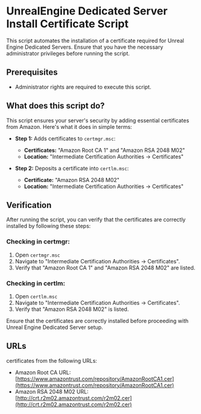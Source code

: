 # UnrealEngine Dedicated Server Install Certificate Script

This script automates the installation of a certificate required for Unreal Engine Dedicated Servers. Ensure that you have the necessary administrator privileges before running the script.

## Prerequisites

- Administrator rights are required to execute this script.

## What does this script do?

This script ensures your server's security by adding essential certificates from Amazon. Here's what it does in simple terms:

- **Step 1:** Adds certificates to `certmgr.msc`:
  - **Certificates:** "Amazon Root CA 1" and "Amazon RSA 2048 M02"
  - **Location:** "Intermediate Certification Authorities -> Certificates"

- **Step 2:** Deposits a certificate into `certlm.msc`:
  - **Certificate:** "Amazon RSA 2048 M02"
  - **Location:** "Intermediate Certification Authorities -> Certificates"

## Verification

After running the script, you can verify that the certificates are correctly installed by following these steps:

### Checking in certmgr:

1. Open `certmgr.msc`
2. Navigate to "Intermediate Certification Authorities -> Certificates".
3. Verify that "Amazon Root CA 1" and "Amazon RSA 2048 M02" are listed.

### Checking in certlm:

1. Open `certlm.msc`
2. Navigate to "Intermediate Certification Authorities -> Certificates".
3. Verify that "Amazon RSA 2048 M02" is listed.

Ensure that the certificates are correctly installed before proceeding with Unreal Engine Dedicated Server setup.

## URLs

certificates from the following URLs:
   - Amazon Root CA URL: [https://www.amazontrust.com/repository/AmazonRootCA1.cer](https://www.amazontrust.com/repository/AmazonRootCA1.cer)
   - Amazon RSA 2048 M02 URL: [http://crt.r2m02.amazontrust.com/r2m02.cer](http://crt.r2m02.amazontrust.com/r2m02.cer)
